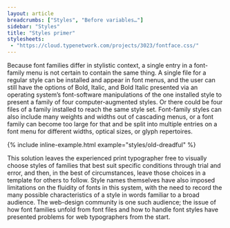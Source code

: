 ```yaml
---
layout: article
breadcrumbs: ["Styles", "Before variables…"]
sidebar: "Styles"
title: "Styles primer"
stylesheets:
 - "https://cloud.typenetwork.com/projects/3023/fontface.css/"
---
```

Because font families differ in stylistic context, a single entry in a font-family menu is not certain to contain the same thing. A single file for a regular style can be installed and appear in font menus, and the user can still have the options of Bold, Italic, and Bold Italic presented via an operating system’s font-software manipulations of the one installed style to present a family of four computer-augmented styles. Or there could be four files of a family installed to reach the same style set. Font-family styles can also include many weights and widths out of cascading menus, or a font family can become too large for that and be split into multiple entries on a font menu for different widths, optical sizes, or glyph repertoires. 

{% include inline-example.html example="styles/old-dreadful" %}

This solution leaves the experienced print typographer free to visually choose styles of families that best suit specific conditions through trial and error, and then, in the best of circumstances, leave those choices in a template for others to follow. Style names themselves have also imposed limitations on the fluidity of fonts in this system, with the need to record the many possible characteristics of a style in words familiar to a broad audience. The web-design community is one such audience; the issue of how font families unfold from font files and how to handle font styles have presented problems for web typographers from the start.
